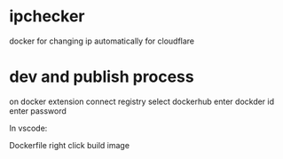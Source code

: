 # ipchecker
docker for changing ip automatically for cloudflare

# dev and publish process

on docker extension
connect registry
select dockerhub
enter dockder id
enter password

In vscode:

Dockerfile
right click
build image

